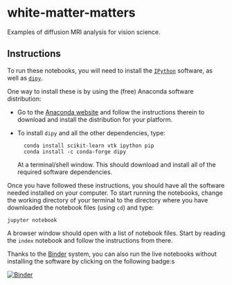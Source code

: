 white-matter-matters
========================

Examples of diffusion MRI analysis for vision science.

## Instructions

To run these notebooks, you will need to install the
[`IPython`](http://ipython.org) software, as well as [`dipy`](http://dipy.org).

One way to install these is by using the (free) Anaconda software distribution:

- Go to the [Anaconda website](http://continuum.io/downloads) and follow the
  instructions therein to download and install the distribution for your
  platform.

- To install `dipy` and all the other dependencies, type:

        conda install scikit-learn vtk ipython pip
        conda install -c conda-forge dipy

   At a terminal/shell window. This should download and install all of the
   required software dependencies.

Once you have followed these instructions, you should have all the software
needed installed on your computer. To start running the notebooks, change the
working directory of your terminal to the directory where you have downloaded
the notebook files (using `cd`) and type:

    jupyter notebook

A browser window should open with a list of notebook files. Start by reading
the `index` notebook and follow the instructions from there.

Thanks to the [Binder](http://mybinder.org/) system, you can also run the live notebooks without installing the software by clicking on the following badge:s

[![Binder](http://mybinder.org/badge.svg)](http://mybinder.org/repo/arokem/white-matter-matters)
